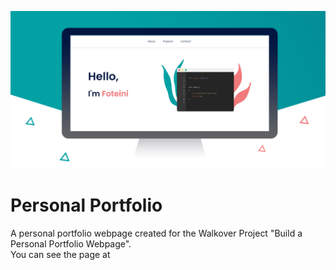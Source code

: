 ![Personal Portfolio Webpage](images/personalPortfolio.jpg)

# Personal Portfolio
A personal portfolio webpage created for the Walkover Project "Build a Personal Portfolio Webpage".<br/>
You can see the page at 